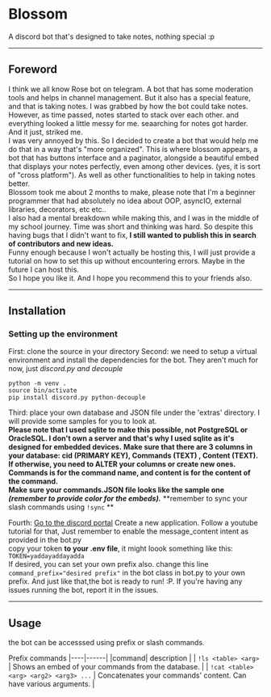 # Blossom
A discord bot that's designed to take notes, nothing special :p 

<hr>

## Foreword
I think we all know Rose bot on telegram. A bot that has some moderation tools and helps in channel management. But it also has a special feature, and that is taking notes. I was grabbed by how the bot could take notes.\
However, as time passed, notes started to stack over each other. and everything looked a little messy for me. seaarching for notes got harder. And it just, striked me.\
I was very annoyed by this. So I decided to create a bot that would help me do that in a way that's "more organized". This is where blossom appears, a bot that has buttons interface and a paginator, alongside a beautiful embed that displays your notes perfectly, even among other devices. (yes, it is sort of "cross platform"). As well as other functionalities to help in taking notes better.\
Blossom took me about 2 months to make, please note that I'm a beginner programmer that had absolutely no idea about OOP, asyncIO, external libraries, decorators, etc etc..\
I also had a mental breakdown while making this, and I was in the middle of my school journey. Time was short and thinking was hard. So despite this having bugs that I didn't want to fix, **I still wanted to publish this in search of contributors and new ideas.**\
Funny enough because I won't actually be hosting this, I will just provide a tutorial on how to set this up without encountering errors. Maybe in the future I can host this.\
So I hope you like it. And I hope you recommend this to your friends also.


<hr>

## Installation
### Setting up the environment
First: clone the source in your directory
Second: we need to setup a virtual environment and install the dependencies for the bot. They aren't much for now, just *discord.py and decouple*
```
python -m venv .
source bin/activate
pip install discord.py python-decouple
```

Third: place your own database and JSON file under the 'extras' directory. I will provide some samples for you to look at.\
**Please note that I used sqlite to make this possible, not PostgreSQL or OracleSQL. I don't own a server and that's why I used sqlite as it's designed for embedded devices.**
**Make sure that there are 3 columns in your database: cid (PRIMARY KEY), Commands (TEXT) , Content (TEXT). If otherwise, you need to ALTER your columns or create new ones.\
Commands is for the command name, and content is for the content of the command.**\
**Make sure your commands.JSON file looks like the sample one *(remember to provide color for the embeds).***
**remember to sync your slash commands using ``!sync`` **

Fourth: [Go to the discord portal](https://discord.com/developers/applications)
Create a new application. Follow a youtube tutorial for that, Just remember to enable the message_content intent as provided in the bot.py\
copy your token **to your .env file**, it might loook something like this:\
``TOKEN=yaddayaddayadda``\
If desired, you can set your own prefix also. change this line ``command_prefix="desired prefix"`` in the bot class in bot.py to your own prefix.
And just like that,the bot is ready to run! :P. If you're having any issues running the bot, report it in the issues.

<hr>

## Usage
the bot can be accesssed using prefix or slash commands.

Prefix commands
|----|------|
|command| description |
| ``!ls <table> <arg>`` | Shows an embed of your commands from the database. |
| ``!cat <table> <arg> <arg2> <arg3> ...`` | Concatenates your commands' content. Can have various arguments. |  
